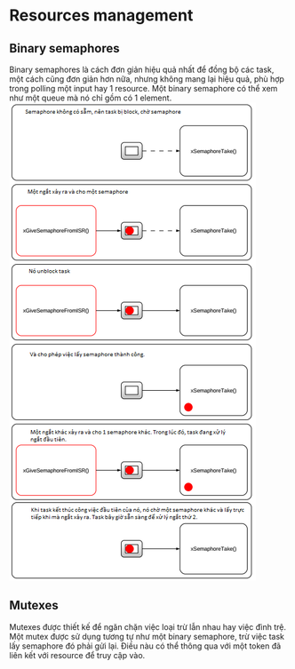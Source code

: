 # Resources management
## Binary semaphores
Binary semaphores là cách đơn giản hiệu quả nhất để đồng bộ các task, một cách cũng đơn giản hơn nữa, nhưng không mang lại hiệu quả, phù hợp trong polling một input hay 1 resource. Một binary semaphore có thể xem như một queue mà nó chỉ gồm có 1 element.
![](Untitled11.png)
## Mutexes
Mutexes được thiết kế để ngăn chặn việc loại trừ lẫn nhau hay việc đình trệ. Một mutex được sử dụng tương tự như một binary semaphore, trừ việc task lấy semaphore đó phải gửi lại. Điều nàu có thể thông qua với một token đã liên kết với resource để truy cập vào.


